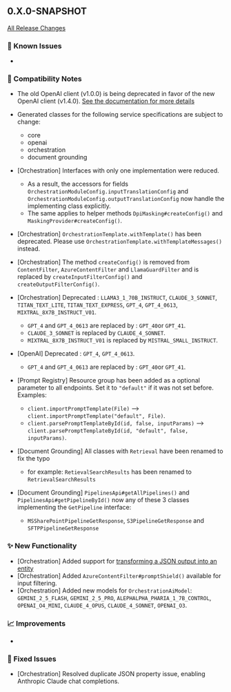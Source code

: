 ## 0.X.0-SNAPSHOT

[All Release Changes](https://github.com/SAP/ai-sdk-java/releases/)

### 🚧 Known Issues

-

### 🔧 Compatibility Notes

- The old OpenAI client (v1.0.0) is being deprecated in favor of the new OpenAI client (v1.4.0).
  [See the documentation for more details](https://sap.github.io/ai-sdk/docs/java/foundation-models/openai/chat-completion)
- Generated classes for the following service specifications are subject to change:
  - core
  - openai
  - orchestration
  - document grounding

- [Orchestration] Interfaces with only one implementation were reduced.
  - As a result, the accessors for fields `OrchestrationModuleConfig.inputTranslationConfig` and `OrchestrationModuleConfig.outputTranslationConfig` now handle the implementing class explicitly.
  - The same applies to helper methods `DpiMasking#createConfig()` and `MaskingProvider#createConfig()`.
- [Orchestration] `OrchestrationTemplate.withTemplate()` has been deprecated. Please use `OrchestrationTemplate.withTemplateMessages()` instead.
- [Orchestration] The method `createConfig()` is removed from `ContentFilter`, `AzureContentFilter` and `LlamaGuardFilter` and is replaced by `createInputFilterConfig()` and `createOutputFilterConfig()`.
- [Orchestration] Deprecated : `LLAMA3_1_70B_INSTRUCT`, `CLAUDE_3_SONNET`, `TITAN_TEXT_LITE`, `TITAN_TEXT_EXPRESS`, `GPT_4`, `GPT_4_0613`, `MIXTRAL_8X7B_INSTRUCT_V01`.
    - `GPT_4` and `GPT_4_0613` are replaced by : `GPT_40`or `GPT_41`.
    - `CLAUDE_3_SONNET` is replaced by `CLAUDE_4_SONNET`.
    - `MIXTRAL_8X7B_INSTRUCT_V01` is replaced by `MISTRAL_SMALL_INSTRUCT`.
- [OpenAI] Deprecated : `GPT_4`, `GPT_4_0613`.
  - `GPT_4` and `GPT_4_0613` are replaced by : `GPT_40`or `GPT_41`.

- [Prompt Registry] Resource group has been added as a optional parameter to all endpoints. Set it to `"default"` if it was not set before. Examples:
  - `client.importPromptTemplate(File)` --> `client.importPromptTemplate("default", File)`.
  - `client.parsePromptTemplateById(id, false, inputParams)` --> `client.parsePromptTemplateById(id, "default", false, inputParams)`.

- [Document Grounding] All classes with `Retrieval` have been renamed to fix the typo
  - for example: `RetievalSearchResults` has been renamed to `RetrievalSearchResults`
- [Document Grounding] `PipelinesApi#getAllPipelines()` and `PipelinesApi#getPipelineById()` now any of these 3 classes implementing the `GetPipeline` interface:
  - `MSSharePointPipelineGetResponse`, `S3PipelineGetResponse` and `SFTPPipelineGetResponse`

### ✨ New Functionality

- [Orchestration] Added support for [transforming a JSON output into an entity](https://sap.github.io/ai-sdk/docs/java/orchestration/chat-completion#json_schema)
- [Orchestration] Added `AzureContentFilter#promptShield()` available for input filtering.
- [Orchestration] Added new models for `OrchestrationAiModel`: `GEMINI_2_5_FLASH`, `GEMINI_2_5_PRO`, `ALEPHALPHA_PHARIA_1_7B_CONTROL`, `OPENAI_O4_MINI`, `CLAUDE_4_OPUS`, `CLAUDE_4_SONNET`, `OPENAI_O3`.

### 📈 Improvements

-

### 🐛 Fixed Issues

- [Orchestration] Resolved duplicate JSON property issue, enabling Anthropic Claude chat completions.
